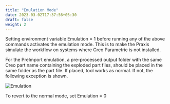 ```yaml
---
title: "Emulation Mode"
date: 2023-03-02T17:37:56+05:30
draft: false
weight: 2
---
```


Setting environment variable Emulation = 1 before running any of the above commands activates the emulation mode. This is to make the Praxis simulate the workflow on systems where Creo Parametric is not installed.

For the PreImport emulation, a pre-processed output folder with the same Creo part name containing the exploded part files, should be placed in the same folder as the part file. If placed, tool works as normal. If not, the following exception is shown.

![Emulation](/images/Emulation.png)

To revert to the normal mode, set Emulation = 0 